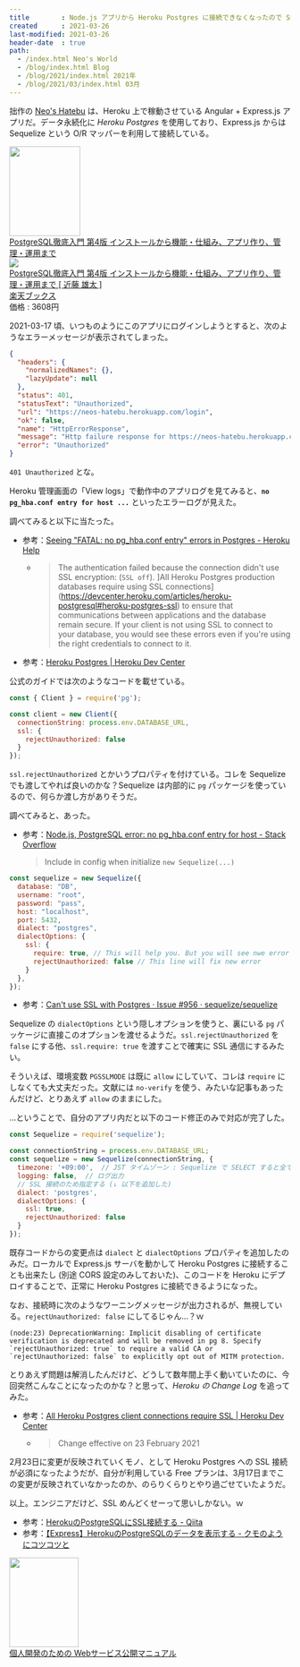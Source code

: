 ```yaml
---
title        : Node.js アプリから Heroku Postgres に接続できなくなったので SSL 通信設定を直す
created      : 2021-03-26
last-modified: 2021-03-26
header-date  : true
path:
  - /index.html Neo's World
  - /blog/index.html Blog
  - /blog/2021/index.html 2021年
  - /blog/2021/03/index.html 03月
---
```


拙作の [Neo's Hatebu](https://github.com/Neos21/neos-hatebu) は、Heroku 上で稼動させている Angular + Express.js アプリだ。データ永続化に _Heroku Postgres_ を使用しており、Express.js からは Sequelize という O/R マッパーを利用して接続している。

<div class="ad-amazon">
  <div class="ad-amazon-image">
    <a href="https://www.amazon.co.jp/dp/B07VVQSZXD?tag=neos21-22&amp;linkCode=osi&amp;th=1&amp;psc=1">
      <img src="https://m.media-amazon.com/images/I/51O+aaOfA2L._SL160_.jpg" width="127" height="160">
    </a>
  </div>
  <div class="ad-amazon-info">
    <div class="ad-amazon-title">
      <a href="https://www.amazon.co.jp/dp/B07VVQSZXD?tag=neos21-22&amp;linkCode=osi&amp;th=1&amp;psc=1">PostgreSQL徹底入門 第4版 インストールから機能・仕組み、アプリ作り、管理・運用まで</a>
    </div>
  </div>
</div>

<div class="ad-rakuten">
  <div class="ad-rakuten-image">
    <a href="https://hb.afl.rakuten.co.jp/hgc/g00q0722.waxyc9ff.g00q0722.waxyd017/?pc=https%3A%2F%2Fitem.rakuten.co.jp%2Fbook%2F16006399%2F&amp;m=http%3A%2F%2Fm.rakuten.co.jp%2Fbook%2Fi%2F19715671%2F">
      <img src="https://thumbnail.image.rakuten.co.jp/@0_mall/book/cabinet/0436/9784798160436.jpg?_ex=128x128">
    </a>
  </div>
  <div class="ad-rakuten-info">
    <div class="ad-rakuten-title">
      <a href="https://hb.afl.rakuten.co.jp/hgc/g00q0722.waxyc9ff.g00q0722.waxyd017/?pc=https%3A%2F%2Fitem.rakuten.co.jp%2Fbook%2F16006399%2F&amp;m=http%3A%2F%2Fm.rakuten.co.jp%2Fbook%2Fi%2F19715671%2F">PostgreSQL徹底入門 第4版 インストールから機能・仕組み、アプリ作り、管理・運用まで [ 近藤 雄太 ]</a>
    </div>
    <div class="ad-rakuten-shop">
      <a href="https://hb.afl.rakuten.co.jp/hgc/g00q0722.waxyc9ff.g00q0722.waxyd017/?pc=https%3A%2F%2Fwww.rakuten.co.jp%2Fbook%2F&amp;m=http%3A%2F%2Fm.rakuten.co.jp%2Fbook%2F">楽天ブックス</a>
    </div>
    <div class="ad-rakuten-price">価格 : 3608円</div>
  </div>
</div>

2021-03-17 頃、いつものようにこのアプリにログインしようとすると、次のようなエラーメッセージが表示されてしまった。

```json
{
  "headers": {
    "normalizedNames": {},
    "lazyUpdate": null
  },
  "status": 401,
  "statusText": "Unauthorized",
  "url": "https://neos-hatebu.herokuapp.com/login",
  "ok": false,
  "name": "HttpErrorResponse",
  "message": "Http failure response for https://neos-hatebu.herokuapp.com/login: 401 Unauthorized",
  "error": "Unauthorized"
}
```

`401 Unauthorized` とな。

Heroku 管理画面の「View logs」で動作中のアプリログを見てみると、**`no pg_hba.conf entry for host ...`** といったエラーログが見えた。

調べてみると以下に当たった。

- 参考：[Seeing "FATAL: no pg_hba.conf entry" errors in Postgres - Heroku Help](https://help.heroku.com/DR0TTWWD/seeing-fatal-no-pg_hba-conf-entry-errors-in-postgres)
  - > The authentication failed because the connection didn't use SSL encryption: (`SSL off`). ]All Heroku Postgres production databases require using SSL connections](https://devcenter.heroku.com/articles/heroku-postgresql#heroku-postgres-ssl) to ensure that communications between applications and the database remain secure. If your client is not using SSL to connect to your database, you would see these errors even if you're using the right credentials to connect to it.
- 参考：[Heroku Postgres | Heroku Dev Center](https://devcenter.heroku.com/articles/heroku-postgresql#connecting-in-node-js)

公式のガイドでは次のようなコードを載せている。

```javascript
const { Client } = require('pg');

const client = new Client({
  connectionString: process.env.DATABASE_URL,
  ssl: {
    rejectUnauthorized: false
  }
});
```

`ssl.rejectUnauthorized` とかいうプロパティを付けている。コレを Sequelize でも渡してやれば良いのかな？Sequelize は内部的に `pg` パッケージを使っているので、何らか渡し方がありそうだ。

調べてみると、あった。

- 参考：[Node.js, PostgreSQL error: no pg_hba.conf entry for host - Stack Overflow](https://stackoverflow.com/questions/25000183/node-js-postgresql-error-no-pg-hba-conf-entry-for-host)
  > Include in config when initialize `new Sequelize(...)`

```javascript
const sequelize = new Sequelize({
  database: "DB",
  username: "root",
  password: "pass",
  host: "localhost",
  port: 5432,
  dialect: "postgres",
  dialectOptions: {
    ssl: {
      require: true, // This will help you. But you will see nwe error
      rejectUnauthorized: false // This line will fix new error
    }
  },
});
```

- 参考：[Can't use SSL with Postgres · Issue #956 · sequelize/sequelize](https://github.com/sequelize/sequelize/issues/956)

Sequelize の `dialectOptions` という隠しオプションを使うと、裏にいる `pg` パッケージに直接このオプションを渡せるようだ。`ssl.rejectUnauthorized` を `false` にする他、`ssl.require: true` を渡すことで確実に SSL 通信にするみたい。

そういえば、環境変数 `PGSSLMODE` は既に `allow` にしていて、コレは `require` にしなくても大丈夫だった。文献には `no-verify` を使う、みたいな記事もあったんだけど、とりあえず `allow` のままにした。

…ということで、自分のアプリ内だと以下のコード修正のみで対応が完了した。

```javascript
const Sequelize = require('sequelize');

const connectionString = process.env.DATABASE_URL;
const sequelize = new Sequelize(connectionString, {
  timezone: '+09:00',  // JST タイムゾーン : Sequelize で SELECT すると全て UTC の ISO 形式になっており DB 上の記録と異なる
  logging: false,  // ログ出力
  // SSL 接続のため指定する (↓ 以下を追加した)
  dialect: 'postgres',
  dialectOptions: {
    ssl: true,
    rejectUnauthorized: false
  }
});
```

既存コードからの変更点は `dialect` と `dialectOptions` プロパティを追加したのみだ。ローカルで Express.js サーバを動かして Heroku Postgres に接続することも出来たし (別途 CORS 設定のみしておいた)、このコードを Heroku にデプロイすることで、正常に Heroku Postgres に接続できるようになった。

なお、接続時に次のようなワーニングメッセージが出力されるが、無視している。`rejectUnauthorized: false` にしてるじゃん…？ｗ

```
(node:23) DeprecationWarning: Implicit disabling of certificate verification is deprecated and will be removed in pg 8. Specify `rejectUnauthorized: true` to require a valid CA or `rejectUnauthorized: false` to explicitly opt out of MITM protection.
```

とりあえず問題は解消したんだけど、どうして数年間上手く動いていたのに、今回突然こんなことになったのかな？と思って、_Heroku の Change Log_ を追ってみた。

- 参考：[All Heroku Postgres client connections require SSL | Heroku Dev Center](https://devcenter.heroku.com/changelog-items/2035)
  - > Change effective on 23 February 2021

2月23日に変更が反映されていくモノ、として Heroku Postgres への SSL 接続が必須になったようだが、自分が利用している Free プランは、3月17日までこの変更が反映されていなかったのか、のらりくらりとやり過ごせていたようだ。

以上。エンジニアだけど、SSL めんどくせーって思いしかない。ｗ

- 参考：[HerokuのPostgreSQLにSSL接続する - Qiita](https://qiita.com/p-t-a-p-1/items/575377c577a993e1ead0)
- 参考：[【Express】HerokuのPostgreSQLのデータを表示する - クモのようにコツコツと](https://www.i-ryo.com/entry/2020/10/27/183001)

<div class="ad-amazon">
  <div class="ad-amazon-image">
    <a href="https://www.amazon.co.jp/dp/4798059315?tag=neos21-22&amp;linkCode=osi&amp;th=1&amp;psc=1">
      <img src="https://m.media-amazon.com/images/I/51Gq2-8PNOL._SL160_.jpg" width="124" height="160">
    </a>
  </div>
  <div class="ad-amazon-info">
    <div class="ad-amazon-title">
      <a href="https://www.amazon.co.jp/dp/4798059315?tag=neos21-22&amp;linkCode=osi&amp;th=1&amp;psc=1">個人開発のための Webサービス公開マニュアル</a>
    </div>
  </div>
</div>
